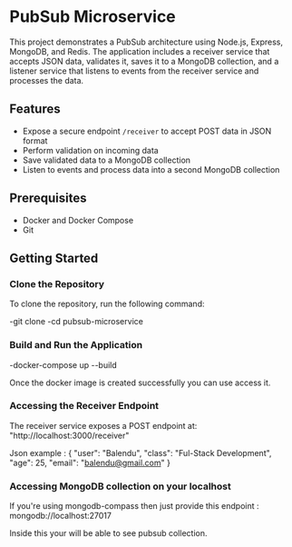 # PubSub Microservice

This project demonstrates a PubSub architecture using Node.js, Express, MongoDB, and Redis. The application includes a receiver service that accepts JSON data, validates it, saves it to a MongoDB collection, and a listener service that listens to events from the receiver service and processes the data.

## Features

- Expose a secure endpoint `/receiver` to accept POST data in JSON format
- Perform validation on incoming data
- Save validated data to a MongoDB collection
- Listen to events and process data into a second MongoDB collection

## Prerequisites

- Docker and Docker Compose
- Git

## Getting Started

### Clone the Repository

To clone the repository, run the following command:

-git clone <your-repo-url>
-cd pubsub-microservice

### Build and Run the Application

-docker-compose up --build

Once the docker image is created successfully you can use access it. 

### Accessing the Receiver Endpoint
The receiver service exposes a POST endpoint at: "http://localhost:3000/receiver"

Json example : {
  "user": "Balendu",
  "class": "Ful-Stack Development",
  "age": 25,
  "email": "balendu@gmail.com"
}

### Accessing MongoDB collection on your localhost

If you're using mongodb-compass then just provide this endpoint : mongodb://localhost:27017

Inside this your will be able to see pubsub collection. 


